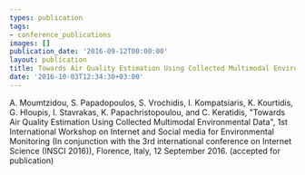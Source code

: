 ```yaml
---
types: publication
tags:
- conference_publications
images: []
publication_date: '2016-09-12T00:00:00'
layout: publication
title: Towards Air Quality Estimation Using Collected Multimodal Environmental Data
date: '2016-10-03T12:34:30+03:00'
---
```

<div>A. Moumtzidou, S. Papadopoulos, S. Vrochidis, I. Kompatsiaris, K. Kourtidis, G. Hloupis, I. Stavrakas, K. Papachristopoulou, and C. Keratidis, "Towards Air Quality Estimation Using Collected Multimodal Environmental Data", 1st International Workshop on Internet and Social media for Environmental Monitoring (In conjunction with the 3rd international conference on Internet Science (INSCI 2016)), Florence, Italy, 12 September 2016. (accepted for publication)</div>
<div>&nbsp;</div>
